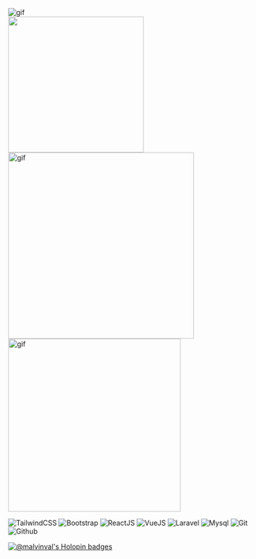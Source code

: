 <img src="./GITHUB-WELCOME.gif" alt="gif" />

<div>
  <a style="display:inline-block">
    <img src="https://github-readme-stats.vercel.app/api/top-langs/?username=malvinval&langs_count=20&layout=compact&hide=css,html&theme=jolly&hide_border=true" width="275" />
  </a>
  <a style="display:inline-block;">
    <img src="https://github-readme-stats.vercel.app/api?username=malvinval&count_private=true&show_icons=true&hide_rank=true&include_all_commits=true&hide_border=true&theme=nightowl" width="377" alt="gif" />
  </a>
  <a style="display:inline-block;">
    <img src="https://github-readme-stats.vercel.app/api?username=malvinval&hide=stars,commits,prs,issues,contribs&count_private=true&show_icons=true&hide_border=true&custom_title=Malvin's+Github+Rank&theme=material-palenight" width="350" alt="gif" />
  </a>
</div>


![TailwindCSS](https://img.shields.io/badge/TailwindCSS-222222.svg?style=for-the-badge&logo=tailwindcss&logoColor=lightskyblue)
![Bootstrap](https://img.shields.io/badge/Bootstrap%20Framework-222222.svg?style=for-the-badge&logo=bootstrap&logoColor=purple)
![ReactJS](https://img.shields.io/badge/React-222222.svg?style=for-the-badge&logo=react&logoColor=blue)
![VueJS](https://img.shields.io/badge/Vue-222222.svg?style=for-the-badge&logo=vuedotjs&logoColor=green)
![Laravel](https://img.shields.io/badge/Laravel-222222.svg?style=for-the-badge&logo=Laravel&logoColor=red)
![Mysql](https://img.shields.io/badge/Mysql-222222.svg?style=for-the-badge&logo=Mysql&logoColor=blue)
![Git](https://img.shields.io/badge/Git-222222.svg?style=for-the-badge&logo=Git&logoColor=red)
![Github](https://img.shields.io/badge/Github-222222.svg?style=for-the-badge&logo=Github&logoColor=black)


[![@malvinval's Holopin badges](https://holopin.me/malvinval)](https://holopin.io/@malvinval)
